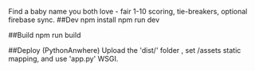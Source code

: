 Find a baby name you both love - fair 1-10 scoring, tie-breakers, optional firebase sync.
##Dev
npm install
npm run dev

##Build 
npm run build

##Deploy (PythonAnwhere)
Upload the 'dist/' folder , set /assets static mapping, and use 'app.py' WSGI.
